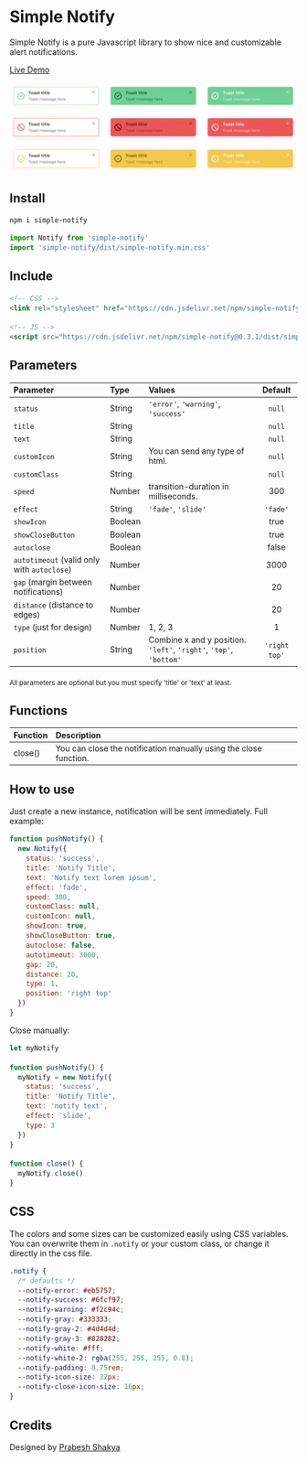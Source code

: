# Simple Notify

Simple Notify is a pure Javascript library to show nice and customizable alert notifications.

[Live Demo](https://dgknca.github.io/simple-notify/)

![](./demo/assets/types.png)

## Install

```bash
npm i simple-notify
```

```js
import Notify from 'simple-notify'
import 'simple-notify/dist/simple-notify.min.css'
```

## Include

```html
<!-- CSS -->
<link rel="stylesheet" href="https://cdn.jsdelivr.net/npm/simple-notify@0.3.1/dist/simple-notify.min.css" />

<!-- JS -->
<script src="https://cdn.jsdelivr.net/npm/simple-notify@0.3.1/dist/simple-notify.min.js"></script>
```

## Parameters

| Parameter                                   | Type    | Values                                                             |    Default    |
| :------------------------------------------ | :------ | :----------------------------------------------------------------- | :-----------: |
| `status`                                    | String  | `'error'`, `'warning'`, `'success'`                                |    `null`     |
| `title`                                     | String  |                                                                    |    `null`     |
| `text`                                      | String  |                                                                    |    `null`     |
| `customIcon`                                | String  | You can send any type of html.                                     |    `null`     |
| `customClass`                               | String  |                                                                    |    `null`     |
| `speed`                                     | Number  | transition-duration in milliseconds.                               |      300      |
| `effect`                                    | String  | `'fade'`, `'slide'`                                                |   `'fade'`    |
| `showIcon`                                  | Boolean |                                                                    |     true      |
| `showCloseButton`                           | Boolean |                                                                    |     true      |
| `autoclose`                                 | Boolean |                                                                    |     false     |
| `autotimeout` (valid only with `autoclose`) | Number  |                                                                    |     3000      |
| `gap` (margin between notifications)        | Number  |                                                                    |      20       |
| `distance` (distance to edges)              | Number  |                                                                    |      20       |
| `type` (just for design)                    | Number  | 1, 2, 3                                                            |       1       |
| `position`                                  | String  | Combine x and y position. `'left'`, `'right'`, `'top'`, `'bottom'` | `'right top'` |

<sub>All parameters are optional but you must specify 'title' or 'text' at least.</sub>

## Functions

| Function | Description                                                       |
| :------- | :---------------------------------------------------------------- |
| close()  | You can close the notification manually using the close function. |

## How to use

Just create a new instance, notification will be sent immediately. Full example:

```js
function pushNotify() {
  new Notify({
    status: 'success',
    title: 'Notify Title',
    text: 'Notify text lorem ipsum',
    effect: 'fade',
    speed: 300,
    customClass: null,
    customIcon: null,
    showIcon: true,
    showCloseButton: true,
    autoclose: false,
    autotimeout: 3000,
    gap: 20,
    distance: 20,
    type: 1,
    position: 'right top'
  })
}
```

Close manually:

```js
let myNotify

function pushNotify() {
  myNotify = new Notify({
    status: 'success',
    title: 'Notify Title',
    text: 'notify text',
    effect: 'slide',
    type: 3
  })
}

function close() {
  myNotify.close()
}
```

## CSS

The colors and some sizes can be customized easily using CSS variables. You can overwrite them in `.notify` or your custom class, or change it directly in the css file.

```css
.notify {
  /* defaults */
  --notify-error: #eb5757;
  --notify-success: #6fcf97;
  --notify-warning: #f2c94c;
  --notify-gray: #333333;
  --notify-gray-2: #4d4d4d;
  --notify-gray-3: #828282;
  --notify-white: #fff;
  --notify-white-2: rgba(255, 255, 255, 0.8);
  --notify-padding: 0.75rem;
  --notify-icon-size: 32px;
  --notify-close-icon-size: 16px;
}
```

## Credits

Designed by [Prabesh Shakya](https://www.figma.com/@prabesh)
